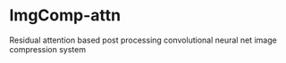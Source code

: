 # ImgComp-attn
Residual attention based post processing convolutional neural net image compression system
